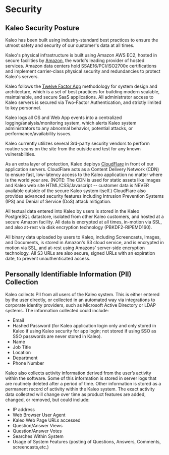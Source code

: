 # Security

## Kaleo Security Posture

Kaleo has been built using industry-standard best practices to ensure the utmost safety and security of our customer's data at all times.

Kaleo's physical infrastructure is built using Amazon AWS EC2, hosted in secure facilities by [Amazon](http://aws.amazon.com/), the world's leading provider of hosted services. Amazon data centers hold SSAE16/PCI/ISO2700x certifications and implement carrier-class physical security and redundancies to protect Kaleo's servers.

Kaleo follows the [Twelve Factor App](http://12factor.net/) methodology for system design and architecture, which is a set of best practices for building modern scalable, maintainable, and secure SaaS applications. All administrator access to Kaleo servers is secured via Two-Factor Authentication, and strictly limited to key personnel.

Kaleo logs all OS and Web App events into a centralized logging/analysis/monitoring system, which alerts Kaleo system administrators to any abnormal behavior, potential attacks, or performance/availability issues.

Kaleo currently utilizes several 3rd-party security vendors to perform routine scans on the site from the outside and test for any known vulnerabilities.

As an extra layer of protection, Kaleo deploys [CloudFlare](http://www.cloudflare.com) in front of our application servers. CloudFlare acts as a Content Delivery Network (CDN) to ensure fast, low-latency access to the Kaleo application no matter where is the world your are.  (NOTE: The CDN is used for static assets like images and Kaleo web site HTML/CSS/Javascript -- customer data is NEVER available outside of the secure Kaleo system itself.)  CloudFlare also provides advanced security features including Intrusion Prevention Systems (IPS) and Denial of Service (DoS) attack mitigation.


All textual data entered into Kaleo by users is stored in the Kaleo PostgreSQL datastore, isolated from other Kaleo customers, and hosted at a secure Amazon facility. All data is encrypted at all times, in-motion via SSL, and also at-rest via disk encryption technology (PBKDF2-RIPEMD160).

All binary data uploaded by users to Kaleo, including Screencasts, Images, and Documents, is stored in Amazon's S3 cloud service, and is encrypted in motion via SSL, and at-rest using Amazons' server-side encryption technology.  All S3 URLs are also secure, signed URLs with an expiration date, to prevent unauthenticated access.

## Personally Identifiable Information (PII) Collection

Kaleo collects PII from all users of the Kaleo system.  This is either entered by the  user directly, or collected in an automated way via integrations to corporate identity providers, such as Microsoft Active Directory or LDAP systems.  The information collected could include:

- Email
- Hashed Password (for Kaleo application login only and only stored in Kaleo if using Kaleo security for app login; not stored if using SSO as SSO passwords are never stored in Kaleo).
- Name
- Job Title
- Location
- Department
- Phone Number

Kaleo also collects activity information derived from the user’s activity within the software. Some of this information is stored in server logs that are routinely deleted after a period of time. Other information is stored as a permanent record of activity within the Kaleo system. The exact activity data collected will change over time as product features are added, changed, or removed, but could include:

- IP address
- Web Browser User Agent
- Kaleo Web Page URLs accessed
- Question/Answer Views
- Question/Answer Votes
- Searches Within System
- Usage of System Features (posting of Questions, Answers, Comments, screencasts,etc.)
